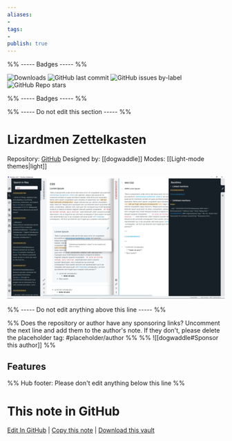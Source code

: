 ```yaml
---
aliases:
- 
tags: 
- 
publish: true
---
```


%% ----- Badges ----- %%

![Downloads](https://img.shields.io/badge/downloads-2335-573E7A?style=for-the-badge&logo=)
![GitHub last commit](https://img.shields.io/github/last-commit/dogwaddle/lizardmen-zettelkasten?color=573E7A&label=last%20update&logo=github&style=for-the-badge)
![GitHub issues by-label](https://img.shields.io/github/issues/dogwaddle/lizardmen-zettelkasten/help%20wanted?color=573E7A&logo=github&style=for-the-badge) 
![GitHub Repo stars](https://img.shields.io/github/stars/dogwaddle/lizardmen-zettelkasten?color=573E7A&logo=github&style=for-the-badge)

%% ----- Badges ----- %%

%% ----- Do not edit this section ----- %%

# Lizardmen Zettelkasten

Repository: [GitHub](https://github.com/dogwaddle/lizardmen-zettelkasten)
Designed by: [[dogwaddle]]
Modes: [[Light-mode themes|light]]



![screenshot](https://github.com/dogwaddle/lizardmen-zettelkasten/raw/main/screenshot.png)

%% ----- Do not edit anything above this line ----- %% 

%% Does the repository or author have any sponsoring links? Uncomment the next line and add them to the author's note. If they don't, please delete the placeholder tag: #placeholder/author %%
%% ![[dogwaddle#Sponsor this author]] %%


## Features



%% Hub footer: Please don't edit anything below this line %%

# This note in GitHub

<span class="git-footer">[Edit In GitHub](https://github.dev/obsidian-community/obsidian-hub/blob/main/02%20-%20Community%20Expansions/02.05%20All%20Community%20Expansions/Themes/Lizardmen%20Zettelkasten.md "git-hub-edit-note") | [Copy this note](https://raw.githubusercontent.com/obsidian-community/obsidian-hub/main/02%20-%20Community%20Expansions/02.05%20All%20Community%20Expansions/Themes/Lizardmen%20Zettelkasten.md "git-hub-copy-note") | [Download this vault](https://github.com/obsidian-community/obsidian-hub/archive/refs/heads/main.zip "git-hub-download-vault") </span>
